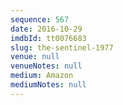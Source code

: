 ```yaml
---
sequence: 567
date: 2016-10-29
imdbId: tt0076683
slug: the-sentinel-1977
venue: null
venueNotes: null
medium: Amazon
mediumNotes: null
---
```

